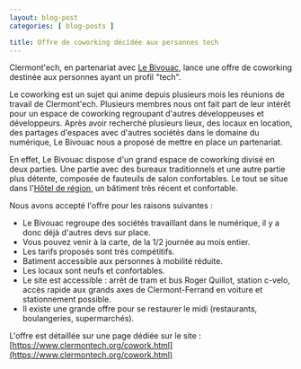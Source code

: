 ```yaml
---
layout: blog-post
categories: [ blog-posts ]

title: Offre de coworking décidée aux personnes tech
---
```


Clermont'ech, en partenariat avec [Le Bivouac](http://www.lebivouac.com/), lance une offre de coworking destinée aux personnes ayant un profil "tech".

Le coworking est un sujet qui anime depuis plusieurs mois les réunions de travail de Clermont'ech. Plusieurs membres nous ont fait part de leur intérêt pour un espace de coworking regroupant d'autres développeuses et développeurs.
Après avoir recherché plusieurs lieux, des locaux en location, des partages d'espaces avec d'autres sociétés dans le domaine du numérique, Le Bivouac nous a proposé de mettre en place un partenariat.

En effet, Le Bivouac dispose d'un grand espace de coworking divisé en deux parties. Une partie avec des bureaux traditionnels et une autre partie plus détente, composée de fauteuils de salon confortables. Le tout se situe dans l'[Hôtel de région](https://osm.org/go/0AkOKx_14--), un bâtiment très récent et confortable.

Nous avons accepté l'offre pour les raisons suivantes : 

- Le Bivouac regroupe des sociétés travaillant dans le numérique, il y a donc déjà d'autres devs sur place.
- Vous pouvez venir à la carte, de la 1/2 journée au mois entier.
- Les tarifs proposés sont très compétitifs.
- Batiment accessible aux personnes à mobilité réduite.
- Les locaux sont neufs et confortables.
- Le site est accessible : arrêt de tram et bus Roger Quillot, station c-velo, accès rapide aux grands axes de Clermont-Ferrand en voiture et stationnement possible.
- Il existe une grande offre pour se restaurer le midi (restaurants, boulangeries, supermarchés).

L'offre est détaillée sur une page dédiée sur le site : [https://www.clermontech.org/cowork.html](https://www.clermontech.org/cowork.html)
